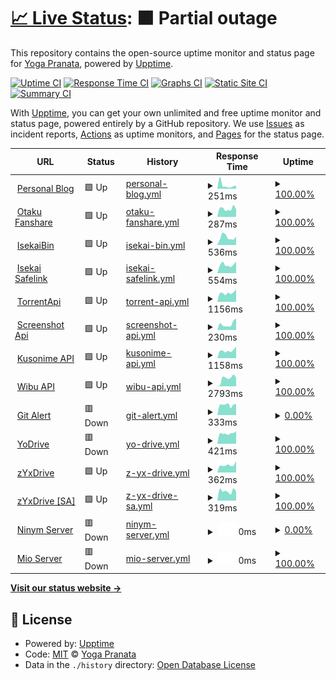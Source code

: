 # [📈 Live Status](https://zYxDevs.github.io/status): <!--live status--> **🟧 Partial outage**

This repository contains the open-source uptime monitor and status page for [Yoga Pranata](https://www.otakufanshare.eu.org), powered by [Upptime](https://github.com/upptime/upptime).

[![Uptime CI](https://github.com/zYxDevs/status/workflows/Uptime%20CI/badge.svg)](https://github.com/zYxDevs/status/actions?query=workflow%3A%22Uptime+CI%22)
[![Response Time CI](https://github.com/zYxDevs/status/workflows/Response%20Time%20CI/badge.svg)](https://github.com/zYxDevs/status/actions?query=workflow%3A%22Response+Time+CI%22)
[![Graphs CI](https://github.com/zYxDevs/status/workflows/Graphs%20CI/badge.svg)](https://github.com/zYxDevs/status/actions?query=workflow%3A%22Graphs+CI%22)
[![Static Site CI](https://github.com/zYxDevs/status/workflows/Static%20Site%20CI/badge.svg)](https://github.com/zYxDevs/status/actions?query=workflow%3A%22Static+Site+CI%22)
[![Summary CI](https://github.com/zYxDevs/status/workflows/Summary%20CI/badge.svg)](https://github.com/zYxDevs/status/actions?query=workflow%3A%22Summary+CI%22)

With [Upptime](https://upptime.js.org), you can get your own unlimited and free uptime monitor and status page, powered entirely by a GitHub repository. We use [Issues](https://github.com/zYxDevs/status/issues) as incident reports, [Actions](https://github.com/zYxDevs/status/actions) as uptime monitors, and [Pages](https://zYxDevs.github.io/status) for the status page.

<!--start: status pages-->
<!-- This summary is generated by Upptime (https://github.com/upptime/upptime) -->
<!-- Do not edit this manually, your changes will be overwritten -->
<!-- prettier-ignore -->
| URL | Status | History | Response Time | Uptime |
| --- | ------ | ------- | ------------- | ------ |
| <img alt="" src="https://favicons.githubusercontent.com/www.isekai.eu.org" height="13"> [Personal Blog](https://www.isekai.eu.org) | 🟩 Up | [personal-blog.yml](https://github.com/zYxDevs/status/commits/HEAD/history/personal-blog.yml) | <details><summary><img alt="Response time graph" src="./graphs/personal-blog/response-time-week.png" height="20"> 251ms</summary><br><a href="https://status.isekai.eu.org/history/personal-blog"><img alt="Response time 296" src="https://img.shields.io/endpoint?url=https%3A%2F%2Fraw.githubusercontent.com%2FzYxDevs%2Fstatus%2FHEAD%2Fapi%2Fpersonal-blog%2Fresponse-time.json"></a><br><a href="https://status.isekai.eu.org/history/personal-blog"><img alt="24-hour response time 249" src="https://img.shields.io/endpoint?url=https%3A%2F%2Fraw.githubusercontent.com%2FzYxDevs%2Fstatus%2FHEAD%2Fapi%2Fpersonal-blog%2Fresponse-time-day.json"></a><br><a href="https://status.isekai.eu.org/history/personal-blog"><img alt="7-day response time 251" src="https://img.shields.io/endpoint?url=https%3A%2F%2Fraw.githubusercontent.com%2FzYxDevs%2Fstatus%2FHEAD%2Fapi%2Fpersonal-blog%2Fresponse-time-week.json"></a><br><a href="https://status.isekai.eu.org/history/personal-blog"><img alt="30-day response time 352" src="https://img.shields.io/endpoint?url=https%3A%2F%2Fraw.githubusercontent.com%2FzYxDevs%2Fstatus%2FHEAD%2Fapi%2Fpersonal-blog%2Fresponse-time-month.json"></a><br><a href="https://status.isekai.eu.org/history/personal-blog"><img alt="1-year response time 296" src="https://img.shields.io/endpoint?url=https%3A%2F%2Fraw.githubusercontent.com%2FzYxDevs%2Fstatus%2FHEAD%2Fapi%2Fpersonal-blog%2Fresponse-time-year.json"></a></details> | <details><summary><a href="https://status.isekai.eu.org/history/personal-blog">100.00%</a></summary><a href="https://status.isekai.eu.org/history/personal-blog"><img alt="All-time uptime 99.99%" src="https://img.shields.io/endpoint?url=https%3A%2F%2Fraw.githubusercontent.com%2FzYxDevs%2Fstatus%2FHEAD%2Fapi%2Fpersonal-blog%2Fuptime.json"></a><br><a href="https://status.isekai.eu.org/history/personal-blog"><img alt="24-hour uptime 100.00%" src="https://img.shields.io/endpoint?url=https%3A%2F%2Fraw.githubusercontent.com%2FzYxDevs%2Fstatus%2FHEAD%2Fapi%2Fpersonal-blog%2Fuptime-day.json"></a><br><a href="https://status.isekai.eu.org/history/personal-blog"><img alt="7-day uptime 100.00%" src="https://img.shields.io/endpoint?url=https%3A%2F%2Fraw.githubusercontent.com%2FzYxDevs%2Fstatus%2FHEAD%2Fapi%2Fpersonal-blog%2Fuptime-week.json"></a><br><a href="https://status.isekai.eu.org/history/personal-blog"><img alt="30-day uptime 100.00%" src="https://img.shields.io/endpoint?url=https%3A%2F%2Fraw.githubusercontent.com%2FzYxDevs%2Fstatus%2FHEAD%2Fapi%2Fpersonal-blog%2Fuptime-month.json"></a><br><a href="https://status.isekai.eu.org/history/personal-blog"><img alt="1-year uptime 99.99%" src="https://img.shields.io/endpoint?url=https%3A%2F%2Fraw.githubusercontent.com%2FzYxDevs%2Fstatus%2FHEAD%2Fapi%2Fpersonal-blog%2Fuptime-year.json"></a></details>
| <img alt="" src="https://favicons.githubusercontent.com/www.otakufanshare.eu.org" height="13"> [Otaku Fanshare](https://www.otakufanshare.eu.org) | 🟩 Up | [otaku-fanshare.yml](https://github.com/zYxDevs/status/commits/HEAD/history/otaku-fanshare.yml) | <details><summary><img alt="Response time graph" src="./graphs/otaku-fanshare/response-time-week.png" height="20"> 287ms</summary><br><a href="https://status.isekai.eu.org/history/otaku-fanshare"><img alt="Response time 335" src="https://img.shields.io/endpoint?url=https%3A%2F%2Fraw.githubusercontent.com%2FzYxDevs%2Fstatus%2FHEAD%2Fapi%2Fotaku-fanshare%2Fresponse-time.json"></a><br><a href="https://status.isekai.eu.org/history/otaku-fanshare"><img alt="24-hour response time 337" src="https://img.shields.io/endpoint?url=https%3A%2F%2Fraw.githubusercontent.com%2FzYxDevs%2Fstatus%2FHEAD%2Fapi%2Fotaku-fanshare%2Fresponse-time-day.json"></a><br><a href="https://status.isekai.eu.org/history/otaku-fanshare"><img alt="7-day response time 287" src="https://img.shields.io/endpoint?url=https%3A%2F%2Fraw.githubusercontent.com%2FzYxDevs%2Fstatus%2FHEAD%2Fapi%2Fotaku-fanshare%2Fresponse-time-week.json"></a><br><a href="https://status.isekai.eu.org/history/otaku-fanshare"><img alt="30-day response time 311" src="https://img.shields.io/endpoint?url=https%3A%2F%2Fraw.githubusercontent.com%2FzYxDevs%2Fstatus%2FHEAD%2Fapi%2Fotaku-fanshare%2Fresponse-time-month.json"></a><br><a href="https://status.isekai.eu.org/history/otaku-fanshare"><img alt="1-year response time 335" src="https://img.shields.io/endpoint?url=https%3A%2F%2Fraw.githubusercontent.com%2FzYxDevs%2Fstatus%2FHEAD%2Fapi%2Fotaku-fanshare%2Fresponse-time-year.json"></a></details> | <details><summary><a href="https://status.isekai.eu.org/history/otaku-fanshare">100.00%</a></summary><a href="https://status.isekai.eu.org/history/otaku-fanshare"><img alt="All-time uptime 99.97%" src="https://img.shields.io/endpoint?url=https%3A%2F%2Fraw.githubusercontent.com%2FzYxDevs%2Fstatus%2FHEAD%2Fapi%2Fotaku-fanshare%2Fuptime.json"></a><br><a href="https://status.isekai.eu.org/history/otaku-fanshare"><img alt="24-hour uptime 100.00%" src="https://img.shields.io/endpoint?url=https%3A%2F%2Fraw.githubusercontent.com%2FzYxDevs%2Fstatus%2FHEAD%2Fapi%2Fotaku-fanshare%2Fuptime-day.json"></a><br><a href="https://status.isekai.eu.org/history/otaku-fanshare"><img alt="7-day uptime 100.00%" src="https://img.shields.io/endpoint?url=https%3A%2F%2Fraw.githubusercontent.com%2FzYxDevs%2Fstatus%2FHEAD%2Fapi%2Fotaku-fanshare%2Fuptime-week.json"></a><br><a href="https://status.isekai.eu.org/history/otaku-fanshare"><img alt="30-day uptime 100.00%" src="https://img.shields.io/endpoint?url=https%3A%2F%2Fraw.githubusercontent.com%2FzYxDevs%2Fstatus%2FHEAD%2Fapi%2Fotaku-fanshare%2Fuptime-month.json"></a><br><a href="https://status.isekai.eu.org/history/otaku-fanshare"><img alt="1-year uptime 99.97%" src="https://img.shields.io/endpoint?url=https%3A%2F%2Fraw.githubusercontent.com%2FzYxDevs%2Fstatus%2FHEAD%2Fapi%2Fotaku-fanshare%2Fuptime-year.json"></a></details>
| <img alt="" src="https://favicons.githubusercontent.com/paste.isekai.eu.org" height="13"> [IsekaiBin](https://paste.isekai.eu.org) | 🟩 Up | [isekai-bin.yml](https://github.com/zYxDevs/status/commits/HEAD/history/isekai-bin.yml) | <details><summary><img alt="Response time graph" src="./graphs/isekai-bin/response-time-week.png" height="20"> 536ms</summary><br><a href="https://status.isekai.eu.org/history/isekai-bin"><img alt="Response time 500" src="https://img.shields.io/endpoint?url=https%3A%2F%2Fraw.githubusercontent.com%2FzYxDevs%2Fstatus%2FHEAD%2Fapi%2Fisekai-bin%2Fresponse-time.json"></a><br><a href="https://status.isekai.eu.org/history/isekai-bin"><img alt="24-hour response time 700" src="https://img.shields.io/endpoint?url=https%3A%2F%2Fraw.githubusercontent.com%2FzYxDevs%2Fstatus%2FHEAD%2Fapi%2Fisekai-bin%2Fresponse-time-day.json"></a><br><a href="https://status.isekai.eu.org/history/isekai-bin"><img alt="7-day response time 536" src="https://img.shields.io/endpoint?url=https%3A%2F%2Fraw.githubusercontent.com%2FzYxDevs%2Fstatus%2FHEAD%2Fapi%2Fisekai-bin%2Fresponse-time-week.json"></a><br><a href="https://status.isekai.eu.org/history/isekai-bin"><img alt="30-day response time 552" src="https://img.shields.io/endpoint?url=https%3A%2F%2Fraw.githubusercontent.com%2FzYxDevs%2Fstatus%2FHEAD%2Fapi%2Fisekai-bin%2Fresponse-time-month.json"></a><br><a href="https://status.isekai.eu.org/history/isekai-bin"><img alt="1-year response time 500" src="https://img.shields.io/endpoint?url=https%3A%2F%2Fraw.githubusercontent.com%2FzYxDevs%2Fstatus%2FHEAD%2Fapi%2Fisekai-bin%2Fresponse-time-year.json"></a></details> | <details><summary><a href="https://status.isekai.eu.org/history/isekai-bin">100.00%</a></summary><a href="https://status.isekai.eu.org/history/isekai-bin"><img alt="All-time uptime 98.69%" src="https://img.shields.io/endpoint?url=https%3A%2F%2Fraw.githubusercontent.com%2FzYxDevs%2Fstatus%2FHEAD%2Fapi%2Fisekai-bin%2Fuptime.json"></a><br><a href="https://status.isekai.eu.org/history/isekai-bin"><img alt="24-hour uptime 100.00%" src="https://img.shields.io/endpoint?url=https%3A%2F%2Fraw.githubusercontent.com%2FzYxDevs%2Fstatus%2FHEAD%2Fapi%2Fisekai-bin%2Fuptime-day.json"></a><br><a href="https://status.isekai.eu.org/history/isekai-bin"><img alt="7-day uptime 100.00%" src="https://img.shields.io/endpoint?url=https%3A%2F%2Fraw.githubusercontent.com%2FzYxDevs%2Fstatus%2FHEAD%2Fapi%2Fisekai-bin%2Fuptime-week.json"></a><br><a href="https://status.isekai.eu.org/history/isekai-bin"><img alt="30-day uptime 100.00%" src="https://img.shields.io/endpoint?url=https%3A%2F%2Fraw.githubusercontent.com%2FzYxDevs%2Fstatus%2FHEAD%2Fapi%2Fisekai-bin%2Fuptime-month.json"></a><br><a href="https://status.isekai.eu.org/history/isekai-bin"><img alt="1-year uptime 98.69%" src="https://img.shields.io/endpoint?url=https%3A%2F%2Fraw.githubusercontent.com%2FzYxDevs%2Fstatus%2FHEAD%2Fapi%2Fisekai-bin%2Fuptime-year.json"></a></details>
| <img alt="" src="https://favicons.githubusercontent.com/safe.isekai.eu.org" height="13"> [Isekai Safelink](https://safe.isekai.eu.org) | 🟩 Up | [isekai-safelink.yml](https://github.com/zYxDevs/status/commits/HEAD/history/isekai-safelink.yml) | <details><summary><img alt="Response time graph" src="./graphs/isekai-safelink/response-time-week.png" height="20"> 554ms</summary><br><a href="https://status.isekai.eu.org/history/isekai-safelink"><img alt="Response time 595" src="https://img.shields.io/endpoint?url=https%3A%2F%2Fraw.githubusercontent.com%2FzYxDevs%2Fstatus%2FHEAD%2Fapi%2Fisekai-safelink%2Fresponse-time.json"></a><br><a href="https://status.isekai.eu.org/history/isekai-safelink"><img alt="24-hour response time 612" src="https://img.shields.io/endpoint?url=https%3A%2F%2Fraw.githubusercontent.com%2FzYxDevs%2Fstatus%2FHEAD%2Fapi%2Fisekai-safelink%2Fresponse-time-day.json"></a><br><a href="https://status.isekai.eu.org/history/isekai-safelink"><img alt="7-day response time 554" src="https://img.shields.io/endpoint?url=https%3A%2F%2Fraw.githubusercontent.com%2FzYxDevs%2Fstatus%2FHEAD%2Fapi%2Fisekai-safelink%2Fresponse-time-week.json"></a><br><a href="https://status.isekai.eu.org/history/isekai-safelink"><img alt="30-day response time 544" src="https://img.shields.io/endpoint?url=https%3A%2F%2Fraw.githubusercontent.com%2FzYxDevs%2Fstatus%2FHEAD%2Fapi%2Fisekai-safelink%2Fresponse-time-month.json"></a><br><a href="https://status.isekai.eu.org/history/isekai-safelink"><img alt="1-year response time 595" src="https://img.shields.io/endpoint?url=https%3A%2F%2Fraw.githubusercontent.com%2FzYxDevs%2Fstatus%2FHEAD%2Fapi%2Fisekai-safelink%2Fresponse-time-year.json"></a></details> | <details><summary><a href="https://status.isekai.eu.org/history/isekai-safelink">100.00%</a></summary><a href="https://status.isekai.eu.org/history/isekai-safelink"><img alt="All-time uptime 99.74%" src="https://img.shields.io/endpoint?url=https%3A%2F%2Fraw.githubusercontent.com%2FzYxDevs%2Fstatus%2FHEAD%2Fapi%2Fisekai-safelink%2Fuptime.json"></a><br><a href="https://status.isekai.eu.org/history/isekai-safelink"><img alt="24-hour uptime 100.00%" src="https://img.shields.io/endpoint?url=https%3A%2F%2Fraw.githubusercontent.com%2FzYxDevs%2Fstatus%2FHEAD%2Fapi%2Fisekai-safelink%2Fuptime-day.json"></a><br><a href="https://status.isekai.eu.org/history/isekai-safelink"><img alt="7-day uptime 100.00%" src="https://img.shields.io/endpoint?url=https%3A%2F%2Fraw.githubusercontent.com%2FzYxDevs%2Fstatus%2FHEAD%2Fapi%2Fisekai-safelink%2Fuptime-week.json"></a><br><a href="https://status.isekai.eu.org/history/isekai-safelink"><img alt="30-day uptime 100.00%" src="https://img.shields.io/endpoint?url=https%3A%2F%2Fraw.githubusercontent.com%2FzYxDevs%2Fstatus%2FHEAD%2Fapi%2Fisekai-safelink%2Fuptime-month.json"></a><br><a href="https://status.isekai.eu.org/history/isekai-safelink"><img alt="1-year uptime 99.74%" src="https://img.shields.io/endpoint?url=https%3A%2F%2Fraw.githubusercontent.com%2FzYxDevs%2Fstatus%2FHEAD%2Fapi%2Fisekai-safelink%2Fuptime-year.json"></a></details>
| <img alt="" src="https://favicons.githubusercontent.com/torapi.isekai.eu.org" height="13"> [TorrentApi](https://torapi.isekai.eu.org) | 🟩 Up | [torrent-api.yml](https://github.com/zYxDevs/status/commits/HEAD/history/torrent-api.yml) | <details><summary><img alt="Response time graph" src="./graphs/torrent-api/response-time-week.png" height="20"> 1156ms</summary><br><a href="https://status.isekai.eu.org/history/torrent-api"><img alt="Response time 1574" src="https://img.shields.io/endpoint?url=https%3A%2F%2Fraw.githubusercontent.com%2FzYxDevs%2Fstatus%2FHEAD%2Fapi%2Ftorrent-api%2Fresponse-time.json"></a><br><a href="https://status.isekai.eu.org/history/torrent-api"><img alt="24-hour response time 1218" src="https://img.shields.io/endpoint?url=https%3A%2F%2Fraw.githubusercontent.com%2FzYxDevs%2Fstatus%2FHEAD%2Fapi%2Ftorrent-api%2Fresponse-time-day.json"></a><br><a href="https://status.isekai.eu.org/history/torrent-api"><img alt="7-day response time 1156" src="https://img.shields.io/endpoint?url=https%3A%2F%2Fraw.githubusercontent.com%2FzYxDevs%2Fstatus%2FHEAD%2Fapi%2Ftorrent-api%2Fresponse-time-week.json"></a><br><a href="https://status.isekai.eu.org/history/torrent-api"><img alt="30-day response time 1530" src="https://img.shields.io/endpoint?url=https%3A%2F%2Fraw.githubusercontent.com%2FzYxDevs%2Fstatus%2FHEAD%2Fapi%2Ftorrent-api%2Fresponse-time-month.json"></a><br><a href="https://status.isekai.eu.org/history/torrent-api"><img alt="1-year response time 1574" src="https://img.shields.io/endpoint?url=https%3A%2F%2Fraw.githubusercontent.com%2FzYxDevs%2Fstatus%2FHEAD%2Fapi%2Ftorrent-api%2Fresponse-time-year.json"></a></details> | <details><summary><a href="https://status.isekai.eu.org/history/torrent-api">100.00%</a></summary><a href="https://status.isekai.eu.org/history/torrent-api"><img alt="All-time uptime 99.74%" src="https://img.shields.io/endpoint?url=https%3A%2F%2Fraw.githubusercontent.com%2FzYxDevs%2Fstatus%2FHEAD%2Fapi%2Ftorrent-api%2Fuptime.json"></a><br><a href="https://status.isekai.eu.org/history/torrent-api"><img alt="24-hour uptime 100.00%" src="https://img.shields.io/endpoint?url=https%3A%2F%2Fraw.githubusercontent.com%2FzYxDevs%2Fstatus%2FHEAD%2Fapi%2Ftorrent-api%2Fuptime-day.json"></a><br><a href="https://status.isekai.eu.org/history/torrent-api"><img alt="7-day uptime 100.00%" src="https://img.shields.io/endpoint?url=https%3A%2F%2Fraw.githubusercontent.com%2FzYxDevs%2Fstatus%2FHEAD%2Fapi%2Ftorrent-api%2Fuptime-week.json"></a><br><a href="https://status.isekai.eu.org/history/torrent-api"><img alt="30-day uptime 100.00%" src="https://img.shields.io/endpoint?url=https%3A%2F%2Fraw.githubusercontent.com%2FzYxDevs%2Fstatus%2FHEAD%2Fapi%2Ftorrent-api%2Fuptime-month.json"></a><br><a href="https://status.isekai.eu.org/history/torrent-api"><img alt="1-year uptime 99.74%" src="https://img.shields.io/endpoint?url=https%3A%2F%2Fraw.githubusercontent.com%2FzYxDevs%2Fstatus%2FHEAD%2Fapi%2Ftorrent-api%2Fuptime-year.json"></a></details>
| <img alt="" src="https://favicons.githubusercontent.com/webshot.otakufanshare.eu.org" height="13"> [Screenshot Api](https://webshot.otakufanshare.eu.org) | 🟩 Up | [screenshot-api.yml](https://github.com/zYxDevs/status/commits/HEAD/history/screenshot-api.yml) | <details><summary><img alt="Response time graph" src="./graphs/screenshot-api/response-time-week.png" height="20"> 230ms</summary><br><a href="https://status.isekai.eu.org/history/screenshot-api"><img alt="Response time 230" src="https://img.shields.io/endpoint?url=https%3A%2F%2Fraw.githubusercontent.com%2FzYxDevs%2Fstatus%2FHEAD%2Fapi%2Fscreenshot-api%2Fresponse-time.json"></a><br><a href="https://status.isekai.eu.org/history/screenshot-api"><img alt="24-hour response time 198" src="https://img.shields.io/endpoint?url=https%3A%2F%2Fraw.githubusercontent.com%2FzYxDevs%2Fstatus%2FHEAD%2Fapi%2Fscreenshot-api%2Fresponse-time-day.json"></a><br><a href="https://status.isekai.eu.org/history/screenshot-api"><img alt="7-day response time 230" src="https://img.shields.io/endpoint?url=https%3A%2F%2Fraw.githubusercontent.com%2FzYxDevs%2Fstatus%2FHEAD%2Fapi%2Fscreenshot-api%2Fresponse-time-week.json"></a><br><a href="https://status.isekai.eu.org/history/screenshot-api"><img alt="30-day response time 264" src="https://img.shields.io/endpoint?url=https%3A%2F%2Fraw.githubusercontent.com%2FzYxDevs%2Fstatus%2FHEAD%2Fapi%2Fscreenshot-api%2Fresponse-time-month.json"></a><br><a href="https://status.isekai.eu.org/history/screenshot-api"><img alt="1-year response time 230" src="https://img.shields.io/endpoint?url=https%3A%2F%2Fraw.githubusercontent.com%2FzYxDevs%2Fstatus%2FHEAD%2Fapi%2Fscreenshot-api%2Fresponse-time-year.json"></a></details> | <details><summary><a href="https://status.isekai.eu.org/history/screenshot-api">100.00%</a></summary><a href="https://status.isekai.eu.org/history/screenshot-api"><img alt="All-time uptime 99.99%" src="https://img.shields.io/endpoint?url=https%3A%2F%2Fraw.githubusercontent.com%2FzYxDevs%2Fstatus%2FHEAD%2Fapi%2Fscreenshot-api%2Fuptime.json"></a><br><a href="https://status.isekai.eu.org/history/screenshot-api"><img alt="24-hour uptime 100.00%" src="https://img.shields.io/endpoint?url=https%3A%2F%2Fraw.githubusercontent.com%2FzYxDevs%2Fstatus%2FHEAD%2Fapi%2Fscreenshot-api%2Fuptime-day.json"></a><br><a href="https://status.isekai.eu.org/history/screenshot-api"><img alt="7-day uptime 100.00%" src="https://img.shields.io/endpoint?url=https%3A%2F%2Fraw.githubusercontent.com%2FzYxDevs%2Fstatus%2FHEAD%2Fapi%2Fscreenshot-api%2Fuptime-week.json"></a><br><a href="https://status.isekai.eu.org/history/screenshot-api"><img alt="30-day uptime 100.00%" src="https://img.shields.io/endpoint?url=https%3A%2F%2Fraw.githubusercontent.com%2FzYxDevs%2Fstatus%2FHEAD%2Fapi%2Fscreenshot-api%2Fuptime-month.json"></a><br><a href="https://status.isekai.eu.org/history/screenshot-api"><img alt="1-year uptime 99.99%" src="https://img.shields.io/endpoint?url=https%3A%2F%2Fraw.githubusercontent.com%2FzYxDevs%2Fstatus%2FHEAD%2Fapi%2Fscreenshot-api%2Fuptime-year.json"></a></details>
| <img alt="" src="https://favicons.githubusercontent.com/kuso.otakufanshare.eu.org" height="13"> [Kusonime API](https://kuso.otakufanshare.eu.org/api) | 🟩 Up | [kusonime-api.yml](https://github.com/zYxDevs/status/commits/HEAD/history/kusonime-api.yml) | <details><summary><img alt="Response time graph" src="./graphs/kusonime-api/response-time-week.png" height="20"> 1158ms</summary><br><a href="https://status.isekai.eu.org/history/kusonime-api"><img alt="Response time 1201" src="https://img.shields.io/endpoint?url=https%3A%2F%2Fraw.githubusercontent.com%2FzYxDevs%2Fstatus%2FHEAD%2Fapi%2Fkusonime-api%2Fresponse-time.json"></a><br><a href="https://status.isekai.eu.org/history/kusonime-api"><img alt="24-hour response time 1522" src="https://img.shields.io/endpoint?url=https%3A%2F%2Fraw.githubusercontent.com%2FzYxDevs%2Fstatus%2FHEAD%2Fapi%2Fkusonime-api%2Fresponse-time-day.json"></a><br><a href="https://status.isekai.eu.org/history/kusonime-api"><img alt="7-day response time 1158" src="https://img.shields.io/endpoint?url=https%3A%2F%2Fraw.githubusercontent.com%2FzYxDevs%2Fstatus%2FHEAD%2Fapi%2Fkusonime-api%2Fresponse-time-week.json"></a><br><a href="https://status.isekai.eu.org/history/kusonime-api"><img alt="30-day response time 1042" src="https://img.shields.io/endpoint?url=https%3A%2F%2Fraw.githubusercontent.com%2FzYxDevs%2Fstatus%2FHEAD%2Fapi%2Fkusonime-api%2Fresponse-time-month.json"></a><br><a href="https://status.isekai.eu.org/history/kusonime-api"><img alt="1-year response time 1201" src="https://img.shields.io/endpoint?url=https%3A%2F%2Fraw.githubusercontent.com%2FzYxDevs%2Fstatus%2FHEAD%2Fapi%2Fkusonime-api%2Fresponse-time-year.json"></a></details> | <details><summary><a href="https://status.isekai.eu.org/history/kusonime-api">100.00%</a></summary><a href="https://status.isekai.eu.org/history/kusonime-api"><img alt="All-time uptime 97.23%" src="https://img.shields.io/endpoint?url=https%3A%2F%2Fraw.githubusercontent.com%2FzYxDevs%2Fstatus%2FHEAD%2Fapi%2Fkusonime-api%2Fuptime.json"></a><br><a href="https://status.isekai.eu.org/history/kusonime-api"><img alt="24-hour uptime 100.00%" src="https://img.shields.io/endpoint?url=https%3A%2F%2Fraw.githubusercontent.com%2FzYxDevs%2Fstatus%2FHEAD%2Fapi%2Fkusonime-api%2Fuptime-day.json"></a><br><a href="https://status.isekai.eu.org/history/kusonime-api"><img alt="7-day uptime 100.00%" src="https://img.shields.io/endpoint?url=https%3A%2F%2Fraw.githubusercontent.com%2FzYxDevs%2Fstatus%2FHEAD%2Fapi%2Fkusonime-api%2Fuptime-week.json"></a><br><a href="https://status.isekai.eu.org/history/kusonime-api"><img alt="30-day uptime 99.94%" src="https://img.shields.io/endpoint?url=https%3A%2F%2Fraw.githubusercontent.com%2FzYxDevs%2Fstatus%2FHEAD%2Fapi%2Fkusonime-api%2Fuptime-month.json"></a><br><a href="https://status.isekai.eu.org/history/kusonime-api"><img alt="1-year uptime 97.23%" src="https://img.shields.io/endpoint?url=https%3A%2F%2Fraw.githubusercontent.com%2FzYxDevs%2Fstatus%2FHEAD%2Fapi%2Fkusonime-api%2Fuptime-year.json"></a></details>
| <img alt="" src="https://favicons.githubusercontent.com/wibu-api.vercel.app" height="13"> [Wibu API](https://wibu-api.vercel.app/docs) | 🟩 Up | [wibu-api.yml](https://github.com/zYxDevs/status/commits/HEAD/history/wibu-api.yml) | <details><summary><img alt="Response time graph" src="./graphs/wibu-api/response-time-week.png" height="20"> 2793ms</summary><br><a href="https://status.isekai.eu.org/history/wibu-api"><img alt="Response time 2620" src="https://img.shields.io/endpoint?url=https%3A%2F%2Fraw.githubusercontent.com%2FzYxDevs%2Fstatus%2FHEAD%2Fapi%2Fwibu-api%2Fresponse-time.json"></a><br><a href="https://status.isekai.eu.org/history/wibu-api"><img alt="24-hour response time 2481" src="https://img.shields.io/endpoint?url=https%3A%2F%2Fraw.githubusercontent.com%2FzYxDevs%2Fstatus%2FHEAD%2Fapi%2Fwibu-api%2Fresponse-time-day.json"></a><br><a href="https://status.isekai.eu.org/history/wibu-api"><img alt="7-day response time 2793" src="https://img.shields.io/endpoint?url=https%3A%2F%2Fraw.githubusercontent.com%2FzYxDevs%2Fstatus%2FHEAD%2Fapi%2Fwibu-api%2Fresponse-time-week.json"></a><br><a href="https://status.isekai.eu.org/history/wibu-api"><img alt="30-day response time 2798" src="https://img.shields.io/endpoint?url=https%3A%2F%2Fraw.githubusercontent.com%2FzYxDevs%2Fstatus%2FHEAD%2Fapi%2Fwibu-api%2Fresponse-time-month.json"></a><br><a href="https://status.isekai.eu.org/history/wibu-api"><img alt="1-year response time 2620" src="https://img.shields.io/endpoint?url=https%3A%2F%2Fraw.githubusercontent.com%2FzYxDevs%2Fstatus%2FHEAD%2Fapi%2Fwibu-api%2Fresponse-time-year.json"></a></details> | <details><summary><a href="https://status.isekai.eu.org/history/wibu-api">100.00%</a></summary><a href="https://status.isekai.eu.org/history/wibu-api"><img alt="All-time uptime 100.00%" src="https://img.shields.io/endpoint?url=https%3A%2F%2Fraw.githubusercontent.com%2FzYxDevs%2Fstatus%2FHEAD%2Fapi%2Fwibu-api%2Fuptime.json"></a><br><a href="https://status.isekai.eu.org/history/wibu-api"><img alt="24-hour uptime 100.00%" src="https://img.shields.io/endpoint?url=https%3A%2F%2Fraw.githubusercontent.com%2FzYxDevs%2Fstatus%2FHEAD%2Fapi%2Fwibu-api%2Fuptime-day.json"></a><br><a href="https://status.isekai.eu.org/history/wibu-api"><img alt="7-day uptime 100.00%" src="https://img.shields.io/endpoint?url=https%3A%2F%2Fraw.githubusercontent.com%2FzYxDevs%2Fstatus%2FHEAD%2Fapi%2Fwibu-api%2Fuptime-week.json"></a><br><a href="https://status.isekai.eu.org/history/wibu-api"><img alt="30-day uptime 100.00%" src="https://img.shields.io/endpoint?url=https%3A%2F%2Fraw.githubusercontent.com%2FzYxDevs%2Fstatus%2FHEAD%2Fapi%2Fwibu-api%2Fuptime-month.json"></a><br><a href="https://status.isekai.eu.org/history/wibu-api"><img alt="1-year uptime 100.00%" src="https://img.shields.io/endpoint?url=https%3A%2F%2Fraw.githubusercontent.com%2FzYxDevs%2Fstatus%2FHEAD%2Fapi%2Fwibu-api%2Fuptime-year.json"></a></details>
| <img alt="" src="https://favicons.githubusercontent.com/galert.isekai.eu.org" height="13"> [Git Alert](http://galert.isekai.eu.org) | 🟥 Down | [git-alert.yml](https://github.com/zYxDevs/status/commits/HEAD/history/git-alert.yml) | <details><summary><img alt="Response time graph" src="./graphs/git-alert/response-time-week.png" height="20"> 333ms</summary><br><a href="https://status.isekai.eu.org/history/git-alert"><img alt="Response time 448" src="https://img.shields.io/endpoint?url=https%3A%2F%2Fraw.githubusercontent.com%2FzYxDevs%2Fstatus%2FHEAD%2Fapi%2Fgit-alert%2Fresponse-time.json"></a><br><a href="https://status.isekai.eu.org/history/git-alert"><img alt="24-hour response time 417" src="https://img.shields.io/endpoint?url=https%3A%2F%2Fraw.githubusercontent.com%2FzYxDevs%2Fstatus%2FHEAD%2Fapi%2Fgit-alert%2Fresponse-time-day.json"></a><br><a href="https://status.isekai.eu.org/history/git-alert"><img alt="7-day response time 333" src="https://img.shields.io/endpoint?url=https%3A%2F%2Fraw.githubusercontent.com%2FzYxDevs%2Fstatus%2FHEAD%2Fapi%2Fgit-alert%2Fresponse-time-week.json"></a><br><a href="https://status.isekai.eu.org/history/git-alert"><img alt="30-day response time 380" src="https://img.shields.io/endpoint?url=https%3A%2F%2Fraw.githubusercontent.com%2FzYxDevs%2Fstatus%2FHEAD%2Fapi%2Fgit-alert%2Fresponse-time-month.json"></a><br><a href="https://status.isekai.eu.org/history/git-alert"><img alt="1-year response time 448" src="https://img.shields.io/endpoint?url=https%3A%2F%2Fraw.githubusercontent.com%2FzYxDevs%2Fstatus%2FHEAD%2Fapi%2Fgit-alert%2Fresponse-time-year.json"></a></details> | <details><summary><a href="https://status.isekai.eu.org/history/git-alert">0.00%</a></summary><a href="https://status.isekai.eu.org/history/git-alert"><img alt="All-time uptime 21.13%" src="https://img.shields.io/endpoint?url=https%3A%2F%2Fraw.githubusercontent.com%2FzYxDevs%2Fstatus%2FHEAD%2Fapi%2Fgit-alert%2Fuptime.json"></a><br><a href="https://status.isekai.eu.org/history/git-alert"><img alt="24-hour uptime 0.00%" src="https://img.shields.io/endpoint?url=https%3A%2F%2Fraw.githubusercontent.com%2FzYxDevs%2Fstatus%2FHEAD%2Fapi%2Fgit-alert%2Fuptime-day.json"></a><br><a href="https://status.isekai.eu.org/history/git-alert"><img alt="7-day uptime 0.00%" src="https://img.shields.io/endpoint?url=https%3A%2F%2Fraw.githubusercontent.com%2FzYxDevs%2Fstatus%2FHEAD%2Fapi%2Fgit-alert%2Fuptime-week.json"></a><br><a href="https://status.isekai.eu.org/history/git-alert"><img alt="30-day uptime 0.00%" src="https://img.shields.io/endpoint?url=https%3A%2F%2Fraw.githubusercontent.com%2FzYxDevs%2Fstatus%2FHEAD%2Fapi%2Fgit-alert%2Fuptime-month.json"></a><br><a href="https://status.isekai.eu.org/history/git-alert"><img alt="1-year uptime 21.13%" src="https://img.shields.io/endpoint?url=https%3A%2F%2Fraw.githubusercontent.com%2FzYxDevs%2Fstatus%2FHEAD%2Fapi%2Fgit-alert%2Fuptime-year.json"></a></details>
| <img alt="" src="https://favicons.githubusercontent.com/yodrive.eu.org" height="13"> [YoDrive](https://yodrive.eu.org) | 🟥 Down | [yo-drive.yml](https://github.com/zYxDevs/status/commits/HEAD/history/yo-drive.yml) | <details><summary><img alt="Response time graph" src="./graphs/yo-drive/response-time-week.png" height="20"> 421ms</summary><br><a href="https://status.isekai.eu.org/history/yo-drive"><img alt="Response time 564" src="https://img.shields.io/endpoint?url=https%3A%2F%2Fraw.githubusercontent.com%2FzYxDevs%2Fstatus%2FHEAD%2Fapi%2Fyo-drive%2Fresponse-time.json"></a><br><a href="https://status.isekai.eu.org/history/yo-drive"><img alt="24-hour response time 489" src="https://img.shields.io/endpoint?url=https%3A%2F%2Fraw.githubusercontent.com%2FzYxDevs%2Fstatus%2FHEAD%2Fapi%2Fyo-drive%2Fresponse-time-day.json"></a><br><a href="https://status.isekai.eu.org/history/yo-drive"><img alt="7-day response time 421" src="https://img.shields.io/endpoint?url=https%3A%2F%2Fraw.githubusercontent.com%2FzYxDevs%2Fstatus%2FHEAD%2Fapi%2Fyo-drive%2Fresponse-time-week.json"></a><br><a href="https://status.isekai.eu.org/history/yo-drive"><img alt="30-day response time 617" src="https://img.shields.io/endpoint?url=https%3A%2F%2Fraw.githubusercontent.com%2FzYxDevs%2Fstatus%2FHEAD%2Fapi%2Fyo-drive%2Fresponse-time-month.json"></a><br><a href="https://status.isekai.eu.org/history/yo-drive"><img alt="1-year response time 564" src="https://img.shields.io/endpoint?url=https%3A%2F%2Fraw.githubusercontent.com%2FzYxDevs%2Fstatus%2FHEAD%2Fapi%2Fyo-drive%2Fresponse-time-year.json"></a></details> | <details><summary><a href="https://status.isekai.eu.org/history/yo-drive">100.00%</a></summary><a href="https://status.isekai.eu.org/history/yo-drive"><img alt="All-time uptime 100.00%" src="https://img.shields.io/endpoint?url=https%3A%2F%2Fraw.githubusercontent.com%2FzYxDevs%2Fstatus%2FHEAD%2Fapi%2Fyo-drive%2Fuptime.json"></a><br><a href="https://status.isekai.eu.org/history/yo-drive"><img alt="24-hour uptime 100.00%" src="https://img.shields.io/endpoint?url=https%3A%2F%2Fraw.githubusercontent.com%2FzYxDevs%2Fstatus%2FHEAD%2Fapi%2Fyo-drive%2Fuptime-day.json"></a><br><a href="https://status.isekai.eu.org/history/yo-drive"><img alt="7-day uptime 100.00%" src="https://img.shields.io/endpoint?url=https%3A%2F%2Fraw.githubusercontent.com%2FzYxDevs%2Fstatus%2FHEAD%2Fapi%2Fyo-drive%2Fuptime-week.json"></a><br><a href="https://status.isekai.eu.org/history/yo-drive"><img alt="30-day uptime 100.00%" src="https://img.shields.io/endpoint?url=https%3A%2F%2Fraw.githubusercontent.com%2FzYxDevs%2Fstatus%2FHEAD%2Fapi%2Fyo-drive%2Fuptime-month.json"></a><br><a href="https://status.isekai.eu.org/history/yo-drive"><img alt="1-year uptime 100.00%" src="https://img.shields.io/endpoint?url=https%3A%2F%2Fraw.githubusercontent.com%2FzYxDevs%2Fstatus%2FHEAD%2Fapi%2Fyo-drive%2Fuptime-year.json"></a></details>
| <img alt="" src="https://favicons.githubusercontent.com/zyxdrive.eu.org" height="13"> [zYxDrive](https://zyxdrive.eu.org) | 🟩 Up | [z-yx-drive.yml](https://github.com/zYxDevs/status/commits/HEAD/history/z-yx-drive.yml) | <details><summary><img alt="Response time graph" src="./graphs/z-yx-drive/response-time-week.png" height="20"> 362ms</summary><br><a href="https://status.isekai.eu.org/history/z-yx-drive"><img alt="Response time 411" src="https://img.shields.io/endpoint?url=https%3A%2F%2Fraw.githubusercontent.com%2FzYxDevs%2Fstatus%2FHEAD%2Fapi%2Fz-yx-drive%2Fresponse-time.json"></a><br><a href="https://status.isekai.eu.org/history/z-yx-drive"><img alt="24-hour response time 364" src="https://img.shields.io/endpoint?url=https%3A%2F%2Fraw.githubusercontent.com%2FzYxDevs%2Fstatus%2FHEAD%2Fapi%2Fz-yx-drive%2Fresponse-time-day.json"></a><br><a href="https://status.isekai.eu.org/history/z-yx-drive"><img alt="7-day response time 362" src="https://img.shields.io/endpoint?url=https%3A%2F%2Fraw.githubusercontent.com%2FzYxDevs%2Fstatus%2FHEAD%2Fapi%2Fz-yx-drive%2Fresponse-time-week.json"></a><br><a href="https://status.isekai.eu.org/history/z-yx-drive"><img alt="30-day response time 457" src="https://img.shields.io/endpoint?url=https%3A%2F%2Fraw.githubusercontent.com%2FzYxDevs%2Fstatus%2FHEAD%2Fapi%2Fz-yx-drive%2Fresponse-time-month.json"></a><br><a href="https://status.isekai.eu.org/history/z-yx-drive"><img alt="1-year response time 411" src="https://img.shields.io/endpoint?url=https%3A%2F%2Fraw.githubusercontent.com%2FzYxDevs%2Fstatus%2FHEAD%2Fapi%2Fz-yx-drive%2Fresponse-time-year.json"></a></details> | <details><summary><a href="https://status.isekai.eu.org/history/z-yx-drive">100.00%</a></summary><a href="https://status.isekai.eu.org/history/z-yx-drive"><img alt="All-time uptime 99.87%" src="https://img.shields.io/endpoint?url=https%3A%2F%2Fraw.githubusercontent.com%2FzYxDevs%2Fstatus%2FHEAD%2Fapi%2Fz-yx-drive%2Fuptime.json"></a><br><a href="https://status.isekai.eu.org/history/z-yx-drive"><img alt="24-hour uptime 100.00%" src="https://img.shields.io/endpoint?url=https%3A%2F%2Fraw.githubusercontent.com%2FzYxDevs%2Fstatus%2FHEAD%2Fapi%2Fz-yx-drive%2Fuptime-day.json"></a><br><a href="https://status.isekai.eu.org/history/z-yx-drive"><img alt="7-day uptime 100.00%" src="https://img.shields.io/endpoint?url=https%3A%2F%2Fraw.githubusercontent.com%2FzYxDevs%2Fstatus%2FHEAD%2Fapi%2Fz-yx-drive%2Fuptime-week.json"></a><br><a href="https://status.isekai.eu.org/history/z-yx-drive"><img alt="30-day uptime 100.00%" src="https://img.shields.io/endpoint?url=https%3A%2F%2Fraw.githubusercontent.com%2FzYxDevs%2Fstatus%2FHEAD%2Fapi%2Fz-yx-drive%2Fuptime-month.json"></a><br><a href="https://status.isekai.eu.org/history/z-yx-drive"><img alt="1-year uptime 99.87%" src="https://img.shields.io/endpoint?url=https%3A%2F%2Fraw.githubusercontent.com%2FzYxDevs%2Fstatus%2FHEAD%2Fapi%2Fz-yx-drive%2Fuptime-year.json"></a></details>
| <img alt="" src="https://favicons.githubusercontent.com/index.isekai.eu.org" height="13"> [zYxDrive [SA]](https://index.isekai.eu.org) | 🟩 Up | [z-yx-drive-sa.yml](https://github.com/zYxDevs/status/commits/HEAD/history/z-yx-drive-sa.yml) | <details><summary><img alt="Response time graph" src="./graphs/z-yx-drive-sa/response-time-week.png" height="20"> 319ms</summary><br><a href="https://status.isekai.eu.org/history/z-yx-drive-sa"><img alt="Response time 532" src="https://img.shields.io/endpoint?url=https%3A%2F%2Fraw.githubusercontent.com%2FzYxDevs%2Fstatus%2FHEAD%2Fapi%2Fz-yx-drive-sa%2Fresponse-time.json"></a><br><a href="https://status.isekai.eu.org/history/z-yx-drive-sa"><img alt="24-hour response time 315" src="https://img.shields.io/endpoint?url=https%3A%2F%2Fraw.githubusercontent.com%2FzYxDevs%2Fstatus%2FHEAD%2Fapi%2Fz-yx-drive-sa%2Fresponse-time-day.json"></a><br><a href="https://status.isekai.eu.org/history/z-yx-drive-sa"><img alt="7-day response time 319" src="https://img.shields.io/endpoint?url=https%3A%2F%2Fraw.githubusercontent.com%2FzYxDevs%2Fstatus%2FHEAD%2Fapi%2Fz-yx-drive-sa%2Fresponse-time-week.json"></a><br><a href="https://status.isekai.eu.org/history/z-yx-drive-sa"><img alt="30-day response time 389" src="https://img.shields.io/endpoint?url=https%3A%2F%2Fraw.githubusercontent.com%2FzYxDevs%2Fstatus%2FHEAD%2Fapi%2Fz-yx-drive-sa%2Fresponse-time-month.json"></a><br><a href="https://status.isekai.eu.org/history/z-yx-drive-sa"><img alt="1-year response time 532" src="https://img.shields.io/endpoint?url=https%3A%2F%2Fraw.githubusercontent.com%2FzYxDevs%2Fstatus%2FHEAD%2Fapi%2Fz-yx-drive-sa%2Fresponse-time-year.json"></a></details> | <details><summary><a href="https://status.isekai.eu.org/history/z-yx-drive-sa">100.00%</a></summary><a href="https://status.isekai.eu.org/history/z-yx-drive-sa"><img alt="All-time uptime 99.86%" src="https://img.shields.io/endpoint?url=https%3A%2F%2Fraw.githubusercontent.com%2FzYxDevs%2Fstatus%2FHEAD%2Fapi%2Fz-yx-drive-sa%2Fuptime.json"></a><br><a href="https://status.isekai.eu.org/history/z-yx-drive-sa"><img alt="24-hour uptime 100.00%" src="https://img.shields.io/endpoint?url=https%3A%2F%2Fraw.githubusercontent.com%2FzYxDevs%2Fstatus%2FHEAD%2Fapi%2Fz-yx-drive-sa%2Fuptime-day.json"></a><br><a href="https://status.isekai.eu.org/history/z-yx-drive-sa"><img alt="7-day uptime 100.00%" src="https://img.shields.io/endpoint?url=https%3A%2F%2Fraw.githubusercontent.com%2FzYxDevs%2Fstatus%2FHEAD%2Fapi%2Fz-yx-drive-sa%2Fuptime-week.json"></a><br><a href="https://status.isekai.eu.org/history/z-yx-drive-sa"><img alt="30-day uptime 100.00%" src="https://img.shields.io/endpoint?url=https%3A%2F%2Fraw.githubusercontent.com%2FzYxDevs%2Fstatus%2FHEAD%2Fapi%2Fz-yx-drive-sa%2Fuptime-month.json"></a><br><a href="https://status.isekai.eu.org/history/z-yx-drive-sa"><img alt="1-year uptime 99.86%" src="https://img.shields.io/endpoint?url=https%3A%2F%2Fraw.githubusercontent.com%2FzYxDevs%2Fstatus%2FHEAD%2Fapi%2Fz-yx-drive-sa%2Fuptime-year.json"></a></details>
| <img alt="" src="https://favicons.githubusercontent.com/null" height="13"> [Ninym Server](18.198.138.41) | 🟥 Down | [ninym-server.yml](https://github.com/zYxDevs/status/commits/HEAD/history/ninym-server.yml) | <details><summary><img alt="Response time graph" src="./graphs/ninym-server/response-time-week.png" height="20"> 0ms</summary><br><a href="https://status.isekai.eu.org/history/ninym-server"><img alt="Response time 122" src="https://img.shields.io/endpoint?url=https%3A%2F%2Fraw.githubusercontent.com%2FzYxDevs%2Fstatus%2FHEAD%2Fapi%2Fninym-server%2Fresponse-time.json"></a><br><a href="https://status.isekai.eu.org/history/ninym-server"><img alt="24-hour response time 0" src="https://img.shields.io/endpoint?url=https%3A%2F%2Fraw.githubusercontent.com%2FzYxDevs%2Fstatus%2FHEAD%2Fapi%2Fninym-server%2Fresponse-time-day.json"></a><br><a href="https://status.isekai.eu.org/history/ninym-server"><img alt="7-day response time 0" src="https://img.shields.io/endpoint?url=https%3A%2F%2Fraw.githubusercontent.com%2FzYxDevs%2Fstatus%2FHEAD%2Fapi%2Fninym-server%2Fresponse-time-week.json"></a><br><a href="https://status.isekai.eu.org/history/ninym-server"><img alt="30-day response time 0" src="https://img.shields.io/endpoint?url=https%3A%2F%2Fraw.githubusercontent.com%2FzYxDevs%2Fstatus%2FHEAD%2Fapi%2Fninym-server%2Fresponse-time-month.json"></a><br><a href="https://status.isekai.eu.org/history/ninym-server"><img alt="1-year response time 122" src="https://img.shields.io/endpoint?url=https%3A%2F%2Fraw.githubusercontent.com%2FzYxDevs%2Fstatus%2FHEAD%2Fapi%2Fninym-server%2Fresponse-time-year.json"></a></details> | <details><summary><a href="https://status.isekai.eu.org/history/ninym-server">0.00%</a></summary><a href="https://status.isekai.eu.org/history/ninym-server"><img alt="All-time uptime 20.75%" src="https://img.shields.io/endpoint?url=https%3A%2F%2Fraw.githubusercontent.com%2FzYxDevs%2Fstatus%2FHEAD%2Fapi%2Fninym-server%2Fuptime.json"></a><br><a href="https://status.isekai.eu.org/history/ninym-server"><img alt="24-hour uptime 0.00%" src="https://img.shields.io/endpoint?url=https%3A%2F%2Fraw.githubusercontent.com%2FzYxDevs%2Fstatus%2FHEAD%2Fapi%2Fninym-server%2Fuptime-day.json"></a><br><a href="https://status.isekai.eu.org/history/ninym-server"><img alt="7-day uptime 0.00%" src="https://img.shields.io/endpoint?url=https%3A%2F%2Fraw.githubusercontent.com%2FzYxDevs%2Fstatus%2FHEAD%2Fapi%2Fninym-server%2Fuptime-week.json"></a><br><a href="https://status.isekai.eu.org/history/ninym-server"><img alt="30-day uptime 0.00%" src="https://img.shields.io/endpoint?url=https%3A%2F%2Fraw.githubusercontent.com%2FzYxDevs%2Fstatus%2FHEAD%2Fapi%2Fninym-server%2Fuptime-month.json"></a><br><a href="https://status.isekai.eu.org/history/ninym-server"><img alt="1-year uptime 20.75%" src="https://img.shields.io/endpoint?url=https%3A%2F%2Fraw.githubusercontent.com%2FzYxDevs%2Fstatus%2FHEAD%2Fapi%2Fninym-server%2Fuptime-year.json"></a></details>
| <img alt="" src="https://favicons.githubusercontent.com/null" height="13"> [Mio Server](13.41.111.246) | 🟥 Down | [mio-server.yml](https://github.com/zYxDevs/status/commits/HEAD/history/mio-server.yml) | <details><summary><img alt="Response time graph" src="./graphs/mio-server/response-time-week.png" height="20"> 0ms</summary><br><a href="https://status.isekai.eu.org/history/mio-server"><img alt="Response time 105" src="https://img.shields.io/endpoint?url=https%3A%2F%2Fraw.githubusercontent.com%2FzYxDevs%2Fstatus%2FHEAD%2Fapi%2Fmio-server%2Fresponse-time.json"></a><br><a href="https://status.isekai.eu.org/history/mio-server"><img alt="24-hour response time 0" src="https://img.shields.io/endpoint?url=https%3A%2F%2Fraw.githubusercontent.com%2FzYxDevs%2Fstatus%2FHEAD%2Fapi%2Fmio-server%2Fresponse-time-day.json"></a><br><a href="https://status.isekai.eu.org/history/mio-server"><img alt="7-day response time 0" src="https://img.shields.io/endpoint?url=https%3A%2F%2Fraw.githubusercontent.com%2FzYxDevs%2Fstatus%2FHEAD%2Fapi%2Fmio-server%2Fresponse-time-week.json"></a><br><a href="https://status.isekai.eu.org/history/mio-server"><img alt="30-day response time 0" src="https://img.shields.io/endpoint?url=https%3A%2F%2Fraw.githubusercontent.com%2FzYxDevs%2Fstatus%2FHEAD%2Fapi%2Fmio-server%2Fresponse-time-month.json"></a><br><a href="https://status.isekai.eu.org/history/mio-server"><img alt="1-year response time 105" src="https://img.shields.io/endpoint?url=https%3A%2F%2Fraw.githubusercontent.com%2FzYxDevs%2Fstatus%2FHEAD%2Fapi%2Fmio-server%2Fresponse-time-year.json"></a></details> | <details><summary><a href="https://status.isekai.eu.org/history/mio-server">100.00%</a></summary><a href="https://status.isekai.eu.org/history/mio-server"><img alt="All-time uptime 99.43%" src="https://img.shields.io/endpoint?url=https%3A%2F%2Fraw.githubusercontent.com%2FzYxDevs%2Fstatus%2FHEAD%2Fapi%2Fmio-server%2Fuptime.json"></a><br><a href="https://status.isekai.eu.org/history/mio-server"><img alt="24-hour uptime 100.00%" src="https://img.shields.io/endpoint?url=https%3A%2F%2Fraw.githubusercontent.com%2FzYxDevs%2Fstatus%2FHEAD%2Fapi%2Fmio-server%2Fuptime-day.json"></a><br><a href="https://status.isekai.eu.org/history/mio-server"><img alt="7-day uptime 100.00%" src="https://img.shields.io/endpoint?url=https%3A%2F%2Fraw.githubusercontent.com%2FzYxDevs%2Fstatus%2FHEAD%2Fapi%2Fmio-server%2Fuptime-week.json"></a><br><a href="https://status.isekai.eu.org/history/mio-server"><img alt="30-day uptime 100.00%" src="https://img.shields.io/endpoint?url=https%3A%2F%2Fraw.githubusercontent.com%2FzYxDevs%2Fstatus%2FHEAD%2Fapi%2Fmio-server%2Fuptime-month.json"></a><br><a href="https://status.isekai.eu.org/history/mio-server"><img alt="1-year uptime 99.43%" src="https://img.shields.io/endpoint?url=https%3A%2F%2Fraw.githubusercontent.com%2FzYxDevs%2Fstatus%2FHEAD%2Fapi%2Fmio-server%2Fuptime-year.json"></a></details>

<!--end: status pages-->

[**Visit our status website →**](https://zYxDevs.github.io/status)

## 📄 License

- Powered by: [Upptime](https://github.com/upptime/upptime)
- Code: [MIT](./LICENSE) © [Yoga Pranata](https://www.otakufanshare.eu.org)
- Data in the `./history` directory: [Open Database License](https://opendatacommons.org/licenses/odbl/1-0/)
